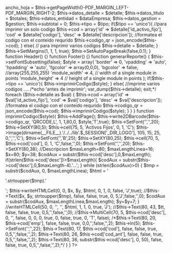 <?php
/*
 * para imrpesora Zebra TPL 2844
 * Autor RCM
 * Fecha: 21/07/2017
 * Descripcion para cambiar la calse que se ejecuta el momento de imprimir modificar la variable global kaf_clase_reporte_codigo en PXP 

 Formato QR:

 	id_activo_fijo,
 	codigo,
 	denominacion,
 	depto, 
 	empleado

 * 
 * */
class RCodigoQRAF_v1 extends  ReportePDF {
	var $datos_titulo;
	var $datos_detalle;
	var $ancho_hoja;
	var $gerencia;
	var $numeracion;
	var $ancho_sin_totales;	
	var $id_activo_fijo;
	var $codigo;
	var $codigo_ant;
	
	var $denominacion;
	var $nombre_depto;
	var $nombre_entidad;
	var $codigo_qr;
	var $cod;
	var $tipo;
	
	
	
	
	
	function datosHeader ( $tipo, $detalle ) {
		$this->ancho_hoja = $this->getPageWidth()-PDF_MARGIN_LEFT-PDF_MARGIN_RIGHT-2;
		$this->datos_detalle = $detalle;
		$this->datos_titulo = $totales;
		$this->datos_entidad = $dataEmpresa;
		$this->datos_gestion = $gestion;
		$this->subtotal = 0;
		$this->tipo = $tipo;
		
		
		if($tipo == 'unico'){
			//para imprimir un solo codigo
			$this->cod = array('id'  => $detalle['id_activo_fijo'],
					     'cod' => $detalle['codigo'],
					     'desc' => $detalle['descripcion']);
			
			//formatea el codigo con el conteido requrido
			$this->codigo_qr = json_encode($this->cod);	
		}
		else{
			// para imprimir varios codigos
			$this->detalle = $detalle;
		}
		
		
		$this->SetMargins(1, 1, 1, true);
		$this->SetAutoPageBreak(false,0.1);
		
	}
	
	function Header() {}
	function Footer() {}
   
   function generarReporte() {
		$this->setFontSubsetting(false);
       
		$style = array(
		    'border' => 0,
		    'vpadding' => 'auto',
		    'hpadding' => 'auto',
		    'fgcolor' => array(0,0,0),
		    'bgcolor' => false, //array(255,255,255)
		    'module_width' => 4, // width of a single module in points
		    'module_height' => 4 // height of a single module in points
		);
		
		if($this->tipo == 'unico'){
			$this->imprimirCodigo($style);
		}
		else{
			//imprime varios codigos ....
			/*echo 'antes de imprimir';
			var_dump($this->detalle);
			exit;*/
			
			foreach ($this->detalle as $val) {
				
				$this->cod = array('id'  => $val['id_activo_fijo'],
						     'cod' => $val['codigo'],
						     'desc' => $val['descripcion']);
				
				//formatea el codigo con el conteido requrido
				$this->codigo_qr = json_encode($this->cod);
				$this->imprimirCodigo($style);
				
				
			}
		}
	} 
   
   function imprimirCodigo($style){
   		
	    $this->AddPage();
   	    $this->write2DBarcode($this->codigo_qr, 'QRCODE,L', 1, 1,80,0, $style,'T',true);
		$this->SetFont('','',20);
		$this->SetXY(80,5);
		$this->cell(75, 5, 'Activos Fijos', 0, 1, 'C');
		$this->Image(dirname(__FILE__).'/../../lib'.$_SESSION['_DIR_LOGO'], 105, 15, 25, 0,'','','C');
		$this->SetFont('','B',25);
		$this->SetXY(80,25);
		$this->cell(70, 5, $this->cod['cod'], 0, 1, 'C',false,'',0);
		$this->SetFont('','',20);
		$this->SetXY(80,38);

		//Descripcion
		$maxLength=80;
		$maxLengthLinea=16;
		$x=80;
		$y=38;
		$codAux = substr($this->cod['desc'],0,$maxLength);
		if(strlen($this->cod['desc'])>$maxLength){
			$codAux = substr($this->cod['desc'],0,$maxLength-4).'...';
		}

		while (strlen($codAux)>0) {
			$tmp = substr($codAux, 0, $maxLengthLinea);
			$html = '<p style="word-wrap: break-word;text-size-adjust: auto;">'.strtoupper($tmp).'</p>'; 
			$this->writeHTMLCell(0, 0, $x, $y, $html, 0, 1, 0, false, 'J',true);
			//$this->Text($x, $y, strtoupper($tmp), false, false, true, 0, 5,'J',false,'',0);
			$codAux = substr($codAux, $maxLengthLinea,$maxLength);
			$y=$y+7;
		}
		
		//writeHTMLCell(50, 0, '', '', $html, 1, 1, 0, true, 'J');
		//$this->Text(80, 43, $tt, false, false, true, 0,5,'',false,'',0);
		//$this->MultiCell(70, 5, $this->cod['desc'], 0, '', false, 0, 0, 0, true, 0, false, true, 0, 'T', false);
		/*$this->Text(80, 20, $this->cod['emp'], false, false, true, 0,0,'',false,'',2);
		$this->ln(5);
		$this->SetFont('','',22);	
		$this->Text(80, 17, $this->cod['cod'], false, false, true, 0,5,'',false,'',2);
		$this->Text(80, 26, $this->cod['cod_ant'], false, false, true, 0,5,'',false,'',2);
		$this->Text(80, 36, substr($this->cod['desc'], 0, 50), false, false, true, 0,5,'',false,'',2);*/
		 
   	
   }
 
}

?>

